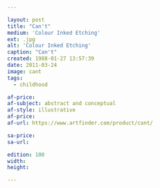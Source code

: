 ```yaml
---

layout: post
title: "Can't"
medium: 'Colour Inked Etching'
ext: .jpg
alt: 'Colour Inked Etching'
caption: "Can't"
created: 1988-01-27 13:57:39
date: 2011-03-24
image: cant
tags:
  - childhood

af-price:
af-subject: abstract and conceptual
af-style: illustrative
af-price:
af-url: https://www.artfinder.com/product/cant/

sa-price:
sa-url:

edition: 100
width:
height:

---
```

